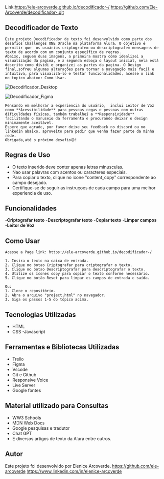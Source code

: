 Link:https://ele-arcoverde.github.io/decodificador-/
     https://github.com/Ele-Arcoverde/decodificador-.git
     

## Decodificador de Texto
    Este projeto Decodificador de texto foi desenvolvido como parte dos desafios Challenges ONE Oracle na plataforma Alura. O objetivo é permitir que  os usuários criptografem ou descriptografem mensagens de texto de acordo com um conjunto específico de regras.
    Abaixo, seguem duas imagens, a primeira mostra como idealizei a  visualização da pagina, e a segunda esboça o layout inicial, nela está descrito como dividi e organizei as partes da pagina. O Design final,sofreu algumas alterações para tornar a navegação mais facil e intuitiva, para visualizá-lo e testar funcionalidades, acesse o link no topico abaixo: Como Usar.

![Decodificador_Desktop](.image/Decodificador_Desktop.jpg)

![Decodificador_Figma](.image/Decodificador_Figma.jpg)

    Pensando em melhorar a experiencia do usuário,  inclui Leitor de Voz como **Acessibilidade** para pessoas cegas e pessoas com outras dificuldades físicas, também trabalhei a **Responsividade** facilitando o manuseio da ferramenta e procurando deixar o design minimamente aceitável.
    Espero que agrade, por favor deixe seu feedback no discord ou no linkedin abaixo, aproveito para pedir que venha fazer parte da minha rede.
    Obrigada,até o próximo desafio😉!

## Regras de Uso
- O texto inserido deve conter apenas letras minusculas.
- Nao usar palavras com acentos ou caracteres especiais.
- Para copiar o texto, clique no icone "content_copy" correspondente ao campo desejado.
- Certifique-se de seguir as instruçoes de cada campo para uma melhor experiencia de uso.

## Funcionalidades
-**Criptografar texto**
-**Descriptografar texto**
-**Copiar texto**
-**Limpar campos**
-**Leitor de Voz**

## Como Usar
    Acesse a Page link: https://ele-arcoverde.github.io/decodificador-/

    1. Insira o texto na caixa de entrada.
    2. Clique no botao Criptografar para criptografar o texto.
    3. Clique no botao Descriptografar para descriptografar o texto.
    4. Utilize os ícones copy para copiar o texto conforme necessário.
    5. Clique no botão Reset para limpar os campos de entrada e saída.

    Ou: 
    1. Clone o repositório.
    2. Abra o arquivo "project.html" no navegador.
    3. Siga os passos 1-5 do tópico acima.

## Tecnologias Utilizadas
- HTML
- CSS
-Javascript

## Ferramentas e Bibliotecas Utilizadas
- Trello
- Figma
- Vscode
- Git e Github
- Responsive Voice
- Live Server
- Google fontes

## Material utilizado para Consultas 
- WW3 Schools
- MDN Web Docs
- Google pesquisas e tradutor 
- Chat GPT
- E diversos artigos de texto da Alura entre outros.

## Autor
Este projeto foi desenvolvido por Elenice Arcoverde. 
https://github.com/ele-arcoverde
https://www.linkedin.com/in/elenice-arcoverde

